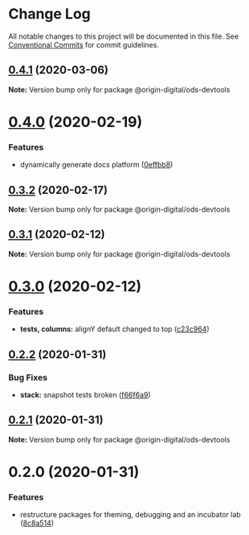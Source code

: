 # Change Log

All notable changes to this project will be documented in this file.
See [Conventional Commits](https://conventionalcommits.org) for commit guidelines.

## [0.4.1](https://bitbucket.orgn.io/od/origin-ui/compare/@origin-digital/ods-devtools@0.4.0...@origin-digital/ods-devtools@0.4.1) (2020-03-06)

**Note:** Version bump only for package @origin-digital/ods-devtools





# [0.4.0](https://bitbucket.orgn.io/od/origin-ui/compare/@origin-digital/ods-devtools@0.3.2...@origin-digital/ods-devtools@0.4.0) (2020-02-19)


### Features

* dynamically generate docs platform ([0effbb8](https://bitbucket.orgn.io/od/origin-ui/commits/0effbb8))





## [0.3.2](https://bitbucket.orgn.io/od/origin-ui/compare/@origin-digital/ods-devtools@0.4.0...@origin-digital/ods-devtools@0.3.2) (2020-02-17)

**Note:** Version bump only for package @origin-digital/ods-devtools

## [0.3.1](https://bitbucket.orgn.io/od/origin-ui/compare/@origin-digital/ods-devtools@0.3.0...@origin-digital/ods-devtools@0.3.1) (2020-02-12)

**Note:** Version bump only for package @origin-digital/ods-devtools

# [0.3.0](https://bitbucket.orgn.io/od/origin-ui/compare/@origin-digital/ods-devtools@0.2.2...@origin-digital/ods-devtools@0.3.0) (2020-02-12)

### Features

- **tests, columns:** alignY default changed to top ([c23c964](https://bitbucket.orgn.io/od/origin-ui/commits/c23c964))

## [0.2.2](https://bitbucket.orgn.io/od/origin-ui/compare/@origin-digital/ods-devtools@0.2.1...@origin-digital/ods-devtools@0.2.2) (2020-01-31)

### Bug Fixes

- **stack:** snapshot tests broken ([f66f6a9](https://bitbucket.orgn.io/od/origin-ui/commits/f66f6a9))

## [0.2.1](https://bitbucket.orgn.io/od/origin-ui/compare/@origin-digital/ods-devtools@0.2.0...@origin-digital/ods-devtools@0.2.1) (2020-01-31)

**Note:** Version bump only for package @origin-digital/ods-devtools

# 0.2.0 (2020-01-31)

### Features

- restructure packages for theming, debugging and an incubator lab ([8c8a514](https://bitbucket.orgn.io/od/origin-ui/commits/8c8a514))
